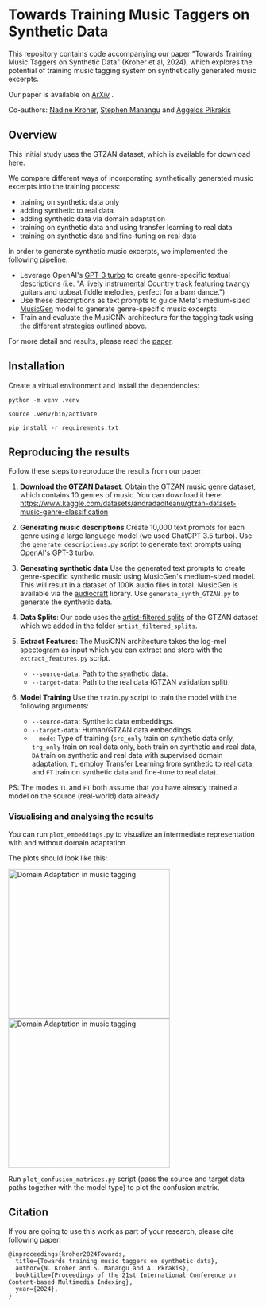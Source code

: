 # Towards Training Music Taggers on Synthetic Data
This repository contains code accompanying our paper "Towards Training Music Taggers on Synthetic Data" (Kroher et al, 2024), 
which explores the potential of training music tagging system on synthetically generated music excerpts. 

Our paper is available
on [ArXiv](https://arxiv.org/abs/2407.02156) . 

Co-authors: [Nadine Kroher](https://github.com/NadineKroher), [Stephen Manangu](https://github.com/CodeBot-del) and [Aggelos Pikrakis](https://github.com/pikrakis)
## Overview

This initial study uses the GTZAN dataset, which is available for download [here](https://www.kaggle.com/datasets/andradaolteanu/gtzan-dataset-music-genre-classification). 

We compare different ways of incorporating synthetically generated music excerpts into the training process: 

* training on synthetic data only
* adding synthetic to real data 
* adding synthetic data via domain adaptation
* training on synthetic data and using transfer learning to real data
* training on synthetic data and fine-tuning on real data

In order to generate synthetic music excerpts, we implemented the following pipeline:

* Leverage OpenAI's [GPT-3 turbo](https://platform.openai.com/docs/models) to create genre-specific textual descriptions (i.e. "A lively instrumental Country track featuring twangy guitars and upbeat fiddle melodies, perfect for a barn dance.")
* Use these descriptions as text prompts to guide Meta's medium-sized [MusicGen](https://musicgen.com/) model to generate genre-specific music excerpts
* Train and evaluate the MusiCNN architecture for the tagging task using the different strategies outlined above.

For more detail and results, please read the [paper](https://arxiv.org/abs/2407.02156).

## Installation
Create a virtual environment and install the dependencies:

```python -m venv .venv```

```source .venv/bin/activate```

```pip install -r requirements.txt```
## Reproducing the results
Follow these steps to reproduce the results from our paper:

1. **Download the GTZAN Dataset**: Obtain the GTZAN music genre dataset, which contains 10 genres of music. You can download it here: https://www.kaggle.com/datasets/andradaolteanu/gtzan-dataset-music-genre-classification

2. **Generating music descriptions**
Create 10,000 text prompts for each genre using a large language model (we used ChatGPT 3.5 turbo).
Use the `generate_descriptions.py` script to generate text prompts using OpenAI's GPT-3 turbo.

3. **Generating synthetic data**
Use the generated text prompts to create genre-specific synthetic music using MusicGen's medium-sized model. This will result in a dataset of 100K audio files in total.
MusicGen is available via the [audiocraft](https://github.com/facebookresearch/audiocraft) library. 
Use `generate_synth_GTZAN.py` to generate the synthetic data.

4. **Data Splits**: Our code uses the [artist-filtered splits](https://github.com/julianofoleiss/gtzan_sturm_filter_3folds_stratified) of the GTZAN dataset which we added in the folder `artist_filtered_splits`.

5. **Extract Features**: 
The MusiCNN architecture takes the log-mel spectogram as input which you can extract and store with the `extract_features.py` script.

   - `--source-data`: Path to the synthetic data.
   - `--target-data`: Path to the real data (GTZAN validation split).

6. **Model Training**
Use the `train.py` script to train the model with the following arguments:

   - `--source-data`: Synthetic data embeddings.
   - `--target-data`: Human/GTZAN data embeddings.
   - `--mode`: Type of training (`src_only` train on synthetic data only, `trg_only` train on real data only, `both` train on synthetic and real data, `DA` train on synthetic and real data with supervised domain adaptation, `TL` employ Transfer Learning from synthetic to real data, and `FT` train on synthetic data and fine-tune to real data).

PS: The modes `TL` and `FT` both assume that you have already trained a model on the source (real-world) data already

### Visualising and analysing the results
You can run `plot_embeddings.py` to visualize an intermediate representation with and without domain adaptation

The plots should look like this:

<img src="without_da.png" width="325" height="300" alt="Domain Adaptation in music tagging">
<img src="with_da.png" width="325" height="300" alt="Domain Adaptation in music tagging">


Run `plot_confusion_matrices.py` script (pass the source and target data paths together with the model type) to plot the confusion matrix.


## Citation

If you are going to use this work as part of your research, please cite following paper: 

```
@inproceedings{kroher2024Towards,
  title={Towards training music taggers on synthetic data},
  author={N. Kroher and S. Manangu and A. Pkrakis},
  booktitle={Proceedings of the 21st International Conference on Content-based Multimedia Indexing},
  year={2024},
}
```



